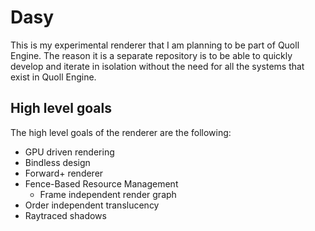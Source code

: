 # Dasy

This is my experimental renderer that I am planning to be part of Quoll Engine. The reason it is a separate repository is to be able to quickly develop and iterate in isolation without the need for all the systems that exist in Quoll Engine.

## High level goals

The high level goals of the renderer are the following:

- GPU driven rendering
- Bindless design
- Forward+ renderer
- Fence-Based Resource Management
  - Frame independent render graph
- Order independent translucency
- Raytraced shadows


